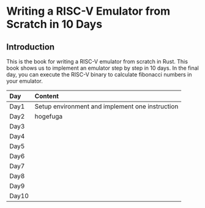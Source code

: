 # Writing a RISC-V Emulator from Scratch in 10 Days

## Introduction

This is the book for writing a RISC-V emulator from scratch in Rust. This book shows us to implement an emulator step by step in 10 days. In the final day, you can execute the RISC-V binary to calculate fibonacci numbers in your emulator.

| Day | Content |
| :--- | :--- |
| Day1 | Setup environment and implement one instruction |
| Day2 | hogefuga |
| Day3 |  |
| Day4 |  |
| Day5 |  |
| Day6 |  |
| Day7 |  |
| Day8 |  |
| Day9 |  |
| Day10 |  |



